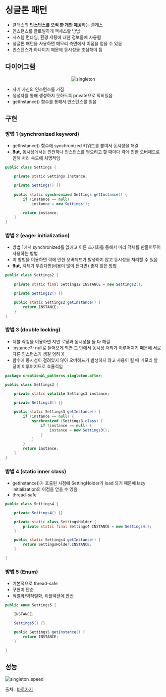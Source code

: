 # 싱글톤 패턴

- 클래스의 **인스턴스를 오직 한 개만 제공**하는 클래스
- 인스턴스를 글로벌하게 엑세스할 방법
- 시스템 런타임, 환경 세팅에 대한 정보들에 사용됨
- 싱글톤 패턴을 사용하면 메모리 측면에서 이점을 얻을 수 있음
- 인스턴스가 하나이기 때문에 동시성을 조심해야 됨

## 다이어그램

<div align="center">

![singleton](https://user-images.githubusercontent.com/50051656/149616788-cacb40e8-9e3d-4753-a00d-59a849bef0b9.png)

</div>

- 자기 자신의 인스턴스를 가짐
- 생성자를 통해 생성하지 못하도록 private으로 막혀있음
- getInstance() 함수를 통해서 인스턴스를 얻음

## 구현

### 방법 1 (synchronized keyword)

- getInstance() 함수에 synchronized 키워드를 붙여서 동시성을 해결
- **But,** 동시성에서는 안전하나 인스턴스를 얻으려고 할 때마다 락에 인한 오버헤드로 인해 처리 속도에 치명적임

```java
public class Settings {

    private static Settings instance;

    private Settings() {}
    
    public static synchronized Settings getInstance() {
        if (instance == null)
            instance = new Settings();

        return instance;
    }
}
```

### 방법 2 (eager initialization)

- 방법 1에서 synchronized를 없애고 이른 초기화를 통해서 미리 객체를 만들어두어 사용하는 방법
- 이 방법을 이용하면 락에 인한 오버헤드가 발생하지 않고 동시성을 처리할 수 있음
- **But,** 객체가 무겁다면(비용이 많이 든다면) 좋지 않은 방법

```java
public class Settings2 {
    
    private static final Settings2 INSTANCE = new Settings2();

    private Settings2() {}

    public static Settings2 getInstance() {
        return INSTANCE;
    }
}
```

### 방법 3 (double locking)

- 더블 락킹을 이용하면 지연 로딩과 동시성을 둘 다 해결
- instance가 null로 들어오게 되면 그 안에서 동시성 처리가 이루어지기 때문에 서로 다른 인스턴스가 생길 염려 X
- 함수에 동시성이 걸려있지 않아 오버헤드가 발생하지 않고 사용이 될 때 메모리 할당이 이루어지므로 효율적임

```java
package creational_patterns.singleton.after;

public class Settings3 {
    
    private static volatile Settings3 instance;

    private Settings3() {}

    public static Settings3 getInstance() {
        if (instance == null) {
            synchronized (Settings3.class) {
                if (instance == null) {
                    instance = new Settings3();
                }
            }
        }
        return instance;
    }
}
```

### 방법 4 (static inner class)

- getInstance()가 호출된 시점에 SettingHolder가 load 되기 때문에 lazy initialization의 이점을 얻을 수 있음
- thread-safe

```java
public class Settings4 {

    private Settings4() {}

    private static class SettingsHolder {
        private static final Settings4 INSTANCE = new Settings4();
    }

    public static Settings4 getInstance() {
        return SettingsHolder.INSTANCE;
    }

}
```

### 방법 5 (Enum)

- 기본적으로 thread-safe
- 구현이 단순
- 직렬화/역직렬화, 리플렉션에 안전

```java
public enum Settings5 {

    INSTANCE;

    Settings5() {}

    public Settings5 getInstance() {
        return INSTANCE;
    }

}
```

## 성능

![singleton_speed](https://user-images.githubusercontent.com/50051656/149618174-7bbc8caa-f0c5-458b-a0cd-49b43be7ce4b.png)

출처 : [바로가기](http://literatejava.com/jvm/fastest-threadsafe-singleton-jvm/)